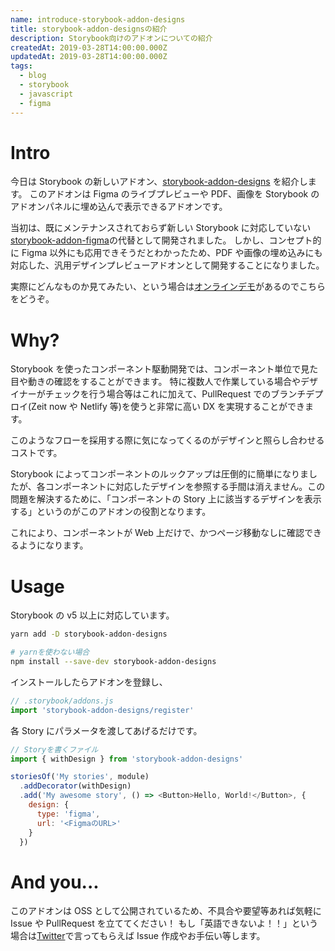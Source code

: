 ```yaml
---
name: introduce-storybook-addon-designs
title: storybook-addon-designsの紹介
description: Storybook向けのアドオンについての紹介
createdAt: 2019-03-28T14:00:00.000Z
updatedAt: 2019-03-28T14:00:00.000Z
tags:
  - blog
  - storybook
  - javascript
  - figma
---
```


# Intro

今日は Storybook の新しいアドオン、[storybook-addon-designs](https://github.com/pocka/storybook-addon-designs) を紹介します。
このアドオンは Figma のライブプレビューや PDF、画像を Storybook のアドオンパネルに埋め込んで表示できるアドオンです。

当初は、既にメンテナンスされておらず新しい Storybook に対応していない[storybook-addon-figma](https://github.com/hharnisc/storybook-addon-figma)の代替として開発されました。
しかし、コンセプト的に Figma 以外にも応用できそうだとわかったため、PDF や画像の埋め込みにも対応した、汎用デザインプレビューアドオンとして開発することになりました。

実際にどんなものか見てみたい、という場合は[オンラインデモ](https://pocka.github.io/storybook-addon-designs)があるのでこちらをどうぞ。

# Why?

Storybook を使ったコンポーネント駆動開発では、コンポーネント単位で見た目や動きの確認をすることができます。
特に複数人で作業している場合やデザイナーがチェックを行う場合等はこれに加えて、PullRequest でのブランチデプロイ(Zeit now や Netlify 等)を使うと非常に高い DX を実現することができます。

このようなフローを採用する際に気になってくるのがデザインと照らし合わせるコストです。

Storybook によってコンポーネントのルックアップは圧倒的に簡単になりましたが、各コンポーネントに対応したデザインを参照する手間は消えません。この問題を解決するために、「コンポーネントの Story 上に該当するデザインを表示する」というのがこのアドオンの役割となります。

これにより、コンポーネントが Web 上だけで、かつページ移動なしに確認できるようになります。

# Usage

Storybook の v5 以上に対応しています。

```sh
yarn add -D storybook-addon-designs

# yarnを使わない場合
npm install --save-dev storybook-addon-designs
```

インストールしたらアドオンを登録し、

```js
// .storybook/addons.js
import 'storybook-addon-designs/register'
```

各 Story にパラメータを渡してあげるだけです。

```js
// Storyを書くファイル
import { withDesign } from 'storybook-addon-designs'

storiesOf('My stories', module)
  .addDecorator(withDesign)
  .add('My awesome story', () => <Button>Hello, World!</Button>, {
    design: {
      type: 'figma',
      url: '<FigmaのURL>'
    }
  })
```

# And you...

このアドオンは OSS として公開されているため、不具合や要望等あれば気軽に Issue や PullRequest を立ててください！
もし「英語できないよ！！」という場合は[Twitter](https://twitter.com/pockaquel)で言ってもらえば Issue 作成やお手伝い等します。
